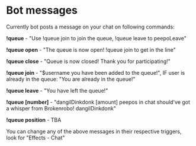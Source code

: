 # Bot messages

Currently bot posts a message on your chat on following commands:&#x20;

**!queue** - "Use !queue join to join the queue, !queue leave to peepoLeave"

**!queue open** - "The queue is now open! !queue join to get in the line"

**!queue close** - "Queue is now closed! Thank you for participating!"

**!queue join** - "$username you have been added to the queue!", IF user is already in the queue: "You are already in the queue!"&#x20;

**!queue leave** - "You have left the queue!"

**!queue \[number]** - "dangilDinkdonk \[amount] peepos in chat should've got a whisper from Brokenrobo! dangilDinkdonk"

**!queue position** - TBA



You can change any of the above messages in their respective triggers, look for "Effects - Chat"
